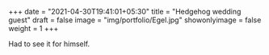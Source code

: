 +++
date = "2021-04-30T19:41:01+05:30"
title = "Hedgehog wedding guest"
draft = false
image = "img/portfolio/Egel.jpg"
showonlyimage = false
weight = 1
+++

Had to see it for himself.